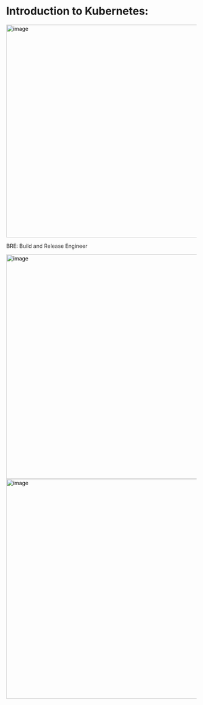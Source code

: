 
# Introduction to Kubernetes:


<img width="961" height="562" alt="image" src="https://github.com/user-attachments/assets/6c35adda-0253-4a1a-b2e4-c43f647d9d20" />

BRE: Build and Release Engineer

<img width="963" height="593" alt="image" src="https://github.com/user-attachments/assets/2d1a9ef3-30fb-4b5e-ab60-17bb33137213" />


<img width="944" height="581" alt="image" src="https://github.com/user-attachments/assets/5abe1f85-367a-45c7-98df-f9b4ca9184b1" />


